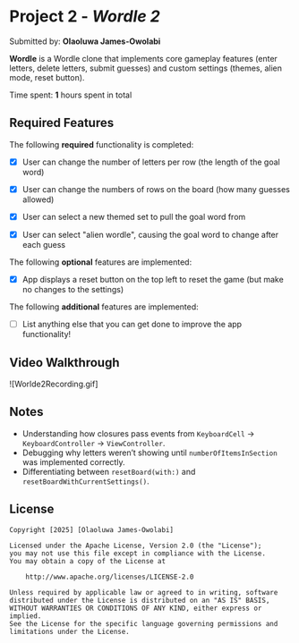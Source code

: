 # Project 2 - *Wordle 2*

Submitted by: **Olaoluwa James-Owolabi**


**Wordle** is a Wordle clone that implements core gameplay features (enter letters, delete letters, submit guesses) and custom settings (themes, alien mode, reset button).

Time spent: **1** hours spent in total  

## Required Features

The following **required** functionality is completed:

- [x] User can change the number of letters per row (the length of the goal word)
- [x] User can change the numbers of rows on the board (how many guesses allowed)
- [x] User can select a new themed set to pull the goal word from
- [x] User can select "alien wordle", causing the goal word to change after each guess


The following **optional** features are implemented:

- [x] App displays a reset button on the top left to reset the game (but make no changes to the settings)

The following **additional** features are implemented:

- [ ] List anything else that you can get done to improve the app functionality!

## Video Walkthrough

![Worlde2Recording.gif]

## Notes

- Understanding how closures pass events from `KeyboardCell` → `KeyboardController` → `ViewController`.  
- Debugging why letters weren’t showing until `numberOfItemsInSection` was implemented correctly.  
- Differentiating between `resetBoard(with:)` and `resetBoardWithCurrentSettings()`.  


## License

    Copyright [2025] [Olaoluwa James-Owolabi]

    Licensed under the Apache License, Version 2.0 (the "License");
    you may not use this file except in compliance with the License.
    You may obtain a copy of the License at

        http://www.apache.org/licenses/LICENSE-2.0

    Unless required by applicable law or agreed to in writing, software
    distributed under the License is distributed on an "AS IS" BASIS,
    WITHOUT WARRANTIES OR CONDITIONS OF ANY KIND, either express or implied.
    See the License for the specific language governing permissions and
    limitations under the License.
